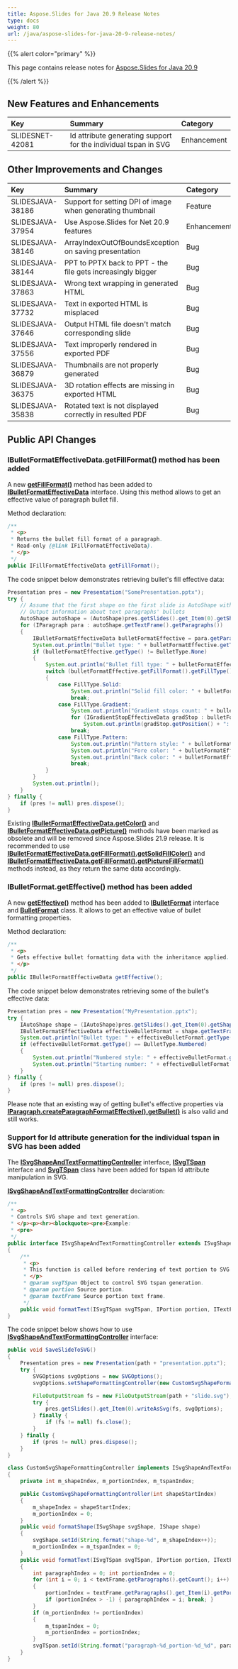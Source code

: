 ```yaml
---
title: Aspose.Slides for Java 20.9 Release Notes
type: docs
weight: 80
url: /java/aspose-slides-for-java-20-9-release-notes/
---
```


{{% alert color="primary" %}} 

This page contains release notes for [Aspose.Slides for Java 20.9](https://repository.aspose.com/repo/com/aspose/aspose-slides/20.9/)

{{% /alert %}} 

## **New Features and Enhancements**
|**Key**|**Summary**|**Category**|
| :- | :- | :- |
|SLIDESNET-42081|Id attribute generating support for the individual tspan in SVG|Enhancement|

## **Other Improvements and Changes**
|**Key**|**Summary**|**Category**|
| :- | :- | :- |
|SLIDESJAVA-38186|Support for setting DPI of image when generating thumbnail|Feature|
|SLIDESJAVA-37954|Use Aspose.Slides for Net 20.9 features|Enhancement|
|SLIDESJAVA-38146|ArrayIndexOutOfBoundsException on saving presentation|Bug|
|SLIDESJAVA-38144|PPT to PPTX back to PPT - the file gets increasingly bigger|Bug|
|SLIDESJAVA-37863|Wrong text wrapping in generated HTML|Bug|
|SLIDESJAVA-37732|Text in exported HTML is misplaced|Bug|
|SLIDESJAVA-37646|Output HTML file doesn't match corresponding slide|Bug|
|SLIDESJAVA-37556|Text improperly rendered in exported PDF|Bug|
|SLIDESJAVA-36879|Thumbnails are not properly generated|Bug|
|SLIDESJAVA-36375|3D rotation effects are missing in exported HTML|Bug|
|SLIDESJAVA-35838|Rotated text is not displayed correctly in resulted PDF|Bug|

## **Public API Changes**
### **IBulletFormatEffectiveData.getFillFormat() method has been added**

A new [**getFillFormat()**](https://apireference.aspose.com/slides/java/com.aspose.slides/IBulletFormatEffectiveData#getFillFormat--) method 
has been added to [**IBulletFormatEffectiveData**](https://apireference.aspose.com/slides/java/com.aspose.slides/IBulletFormatEffectiveData) interface. 
Using this method allows to get an effective value of paragraph bullet fill.

Method declaration:

```java
/**
 * <p>
 * Returns the bullet fill format of a paragraph.
 * Read-only {@link IFillFormatEffectiveData}.
 * </p>
 */
public IFillFormatEffectiveData getFillFormat();
```

The code snippet below demonstrates retrieving bullet's fill effective data:

``` java
Presentation pres = new Presentation("SomePresentation.pptx");
try {
    // Assume that the first shape on the first slide is AutoShape with some text...
    // Output information about text paragraphs' bullets
    AutoShape autoShape = (AutoShape)pres.getSlides().get_Item(0).getShapes().get_Item(0);
    for (IParagraph para : autoShape.getTextFrame().getParagraphs())
    {
        IBulletFormatEffectiveData bulletFormatEffective = para.getParagraphFormat().getBullet().getEffective();
        System.out.println("Bullet type: " + bulletFormatEffective.getType());
        if (bulletFormatEffective.getType() != BulletType.None)
        {
            System.out.println("Bullet fill type: " + bulletFormatEffective.getFillFormat().getFillType());
            switch (bulletFormatEffective.getFillFormat().getFillType())
            {
                case FillType.Solid:
                    System.out.println("Solid fill color: " + bulletFormatEffective.getFillFormat().getSolidFillColor());
                    break;
                case FillType.Gradient:
                    System.out.println("Gradient stops count: " + bulletFormatEffective.getFillFormat().getGradientFormat().getGradientStops().size());
                    for (IGradientStopEffectiveData gradStop : bulletFormatEffective.getFillFormat().getGradientFormat().getGradientStops())
                        System.out.println(gradStop.getPosition() + ": " + gradStop.getColor());
                    break;
                case FillType.Pattern:
                    System.out.println("Pattern style: " + bulletFormatEffective.getFillFormat().getPatternFormat().getPatternStyle());
                    System.out.println("Fore color: " + bulletFormatEffective.getFillFormat().getPatternFormat().getForeColor());
                    System.out.println("Back color: " + bulletFormatEffective.getFillFormat().getPatternFormat().getBackColor());
                    break;
            }
        }
        System.out.println();
    }
} finally {
    if (pres != null) pres.dispose();
}
```

Existing [**IBulletFormatEffectiveData.getColor()**](https://apireference.aspose.com/slides/java/com.aspose.slides/IBulletFormatEffectiveData#getColor--) 
and [**IBulletFormatEffectiveData.getPicture()**](https://apireference.aspose.com/slides/java/com.aspose.slides/IBulletFormatEffectiveData#getPicture--) 
methods have been marked as obsolete and will be removed since Aspose.Slides 21.9 release. 
It is recommended to use [**IBulletFormatEffectiveData.getFillFormat().getSolidFillColor()**](https://apireference.aspose.com/slides/java/com.aspose.slides/IBulletFormatEffectiveData#getFillFormat--) 
and [**IBulletFormatEffectiveData.getFillFormat().getPictureFillFormat()**](https://apireference.aspose.com/slides/java/com.aspose.slides/IFillFormatEffectiveData#getPictureFillFormat--) methods instead, as they return the same data accordingly.

### **IBulletFormat.getEffective() method has been added**
A new [**getEffective()**](https://apireference.aspose.com/slides/java/com.aspose.slides/IBulletFormat#getEffective--) method has been added 
to [**IBulletFormat**](https://apireference.aspose.com/slides/java/com.aspose.slides/IBulletFormat) interface 
and [**BulletFormat**](https://apireference.aspose.com/slides/java/com.aspose.slides/BulletFormat) class. It allows to get an effective value of bullet formatting properties.

Method declaration:

```java
/**
 * <p>
 * Gets effective bullet formatting data with the inheritance applied.
 * </p>
 */
public IBulletFormatEffectiveData getEffective();
```

The code snippet below demonstrates retrieving some of the bullet's effective data:

```java
Presentation pres = new Presentation("MyPresentation.pptx");
try {
    IAutoShape shape = (IAutoShape)pres.getSlides().get_Item(0).getShapes().get_Item(0);
    IBulletFormatEffectiveData effectiveBulletFormat = shape.getTextFrame().getParagraphs().get_Item(0).getParagraphFormat().getBullet().getEffective();
    System.out.println("Bullet type: " + effectiveBulletFormat.getType());
    if (effectiveBulletFormat.getType() == BulletType.Numbered)
    {
        System.out.println("Numbered style: " + effectiveBulletFormat.getNumberedBulletStyle());
        System.out.println("Starting number: " + effectiveBulletFormat.getNumberedBulletStartWith());
    }
} finally {
    if (pres != null) pres.dispose();
}
```

Please note that an existing way of getting bullet's effective properties via [**IParagraph.createParagraphFormatEffective().getBullet()**](https://apireference.aspose.com/slides/java/com.aspose.slides/IParagraph#createParagraphFormatEffective--) is also valid and still works.

### **Support for Id attribute generation for the individual tspan in SVG has been added**
The [**ISvgShapeAndTextFormattingController**](https://apireference.aspose.com/slides/java/com.aspose.slides/ISvgShapeAndTextFormattingController) interface, 
[**ISvgTSpan**](https://apireference.aspose.com/slides/java/com.aspose.slides/ISvgTSpan) interface and [**SvgTSpan**](https://apireference.aspose.com/slides/java/com.aspose.slides/SvgTSpan) 
class have been added for tspan Id attribute manipulation in SVG.

[**ISvgShapeAndTextFormattingController**](https://apireference.aspose.com/slides/java/com.aspose.slides/ISvgShapeAndTextFormattingController) declaration:

```java
/**
 * <p>
 * Controls SVG shape and text generation.
 * </p><p><hr><blockquote><pre>Example:
 * <pre>
 */
public interface ISvgShapeAndTextFormattingController extends ISvgShapeFormattingController
{
    /**
     * <p>
     * This function is called before rendering of text portion to SVG to allow user to control resulting SVG.
     * </p>
     * @param svgTSpan Object to control SVG tspan generation.
     * @param portion Source portion.
     * @param textFrame Source portion text frame.
     */
    public void formatText(ISvgTSpan svgTSpan, IPortion portion, ITextFrame textFrame);
}
```

The code snippet below shows how to use [**ISvgShapeAndTextFormattingController**](https://apireference.aspose.com/slides/java/com.aspose.slides/ISvgShapeAndTextFormattingController) interface:
```java
public void SaveSlideToSVG()
{
    Presentation pres = new Presentation(path + "presentation.pptx");
    try {
        SVGOptions svgOptions = new SVGOptions();
        svgOptions.setShapeFormattingController(new CustomSvgShapeFormattingController(0));

        FileOutputStream fs = new FileOutputStream(path + "slide.svg");
        try {
            pres.getSlides().get_Item(0).writeAsSvg(fs, svgOptions);
        } finally {
            if (fs != null) fs.close();
        }
    } finally {
        if (pres != null) pres.dispose();
    }
}

class CustomSvgShapeFormattingController implements ISvgShapeAndTextFormattingController
{
    private int m_shapeIndex, m_portionIndex, m_tspanIndex;

    public CustomSvgShapeFormattingController(int shapeStartIndex)
    {
        m_shapeIndex = shapeStartIndex;
        m_portionIndex = 0;
    }
    public void formatShape(ISvgShape svgShape, IShape shape)
    {
        svgShape.setId(String.format("shape-%d", m_shapeIndex++));
        m_portionIndex = m_tspanIndex = 0;
    }
    public void formatText(ISvgTSpan svgTSpan, IPortion portion, ITextFrame textFrame)
    {
        int paragraphIndex = 0; int portionIndex = 0;
        for (int i = 0; i < textFrame.getParagraphs().getCount(); i++)
        {
            portionIndex = textFrame.getParagraphs().get_Item(i).getPortions().indexOf(portion);
            if (portionIndex > -1) { paragraphIndex = i; break; }
        }
        if (m_portionIndex != portionIndex)
        {
            m_tspanIndex = 0;
            m_portionIndex = portionIndex;
        }
        svgTSpan.setId(String.format("paragraph-%d_portion-%d_%d", paragraphIndex, m_portionIndex, m_tspanIndex++));
    }
}
```